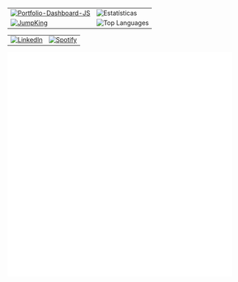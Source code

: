 
| 	  |     |
| --- | --- |
| [![Portfolio-Dashboard-JS](https://github-readme-stats.vercel.app/api/pin/?username=ofelipelucca&repo=Portfolio-Dashboard-JS&theme=dark)](https://github.com/ofelipelucca/Portfolio-Dashboard-JS) | ![Estatísticas](https://github-readme-stats.vercel.app/api?username=ofelipelucca&show_icons=true&hide_title=true&count_private=true&&theme=dark) |
| [![JumpKing](https://github-readme-stats.vercel.app/api/pin/?username=ofelipelucca&repo=JumpKing-Jumping-in-Real-Life&theme=dark)](https://github.com/ofelipelucca/JumpKing-Jumping-in-Real-Life) | ![Top Languages](https://github-readme-stats.vercel.app/api/top-langs/?username=ofelipelucca&hide_title=true&&card_width=400&layout=compact&theme=dark)

|     |     |
| --- | --- |
| [![LinkedIn](https://img.shields.io/badge/linkedin-%230077B5.svg?&style=flat-square&logo=linkedin&logoColor=white)](https://www.linkedin.com/in/felipe-lucca-taumaturgo-de-oliveira) | [![Spotify](https://img.shields.io/badge/spotify-%231ED760.svg?&style=flat-square&logo=spotify&logoColor=white)](https://open.spotify.com/user/3w5oaj69ixrfqtdiy17fwpvwx?si=9d0057aa679648cb) |

<div>
	<img src="README.svg" alt="Meu README"/>
</div>